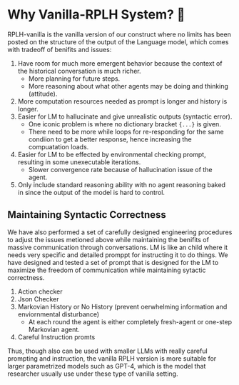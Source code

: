# Why Vanilla-RPLH System? 🤔
RPLH-vanilla is the vanilla version of our construct where no limits has been posted on the structure of the output of the Language model, which comes with tradeoff of benifits and issues:

1. Have room for much more emergent behavior because the context of the historical conversation is much richer.
    - More planning for future steps.
    - More reasoning about what other agents may be doing and thinking (attitude).
2. More computation resources needed as prompt is longer and history is longer.
3. Easier for LM to hallucinate and give unrealistic outputs (syntactic error).
    -  One iconic problem is where no dictionary bracket `{...}` is given.
    - There need to be more while loops for re-responding for the same condiion to get a better response, hence increasing the compuatation loads.
4. Easier for LM to be effected by environmental checking prompt, resulting in some unexecutable iterations.
    - Slower convergence rate because of hallucination issue of the agent.
5. Only include standard reasoning ability with no agent reasoning baked in since the output of the model is hard to control.

## Maintaining Syntactic Correctness
We have also performed a set of carefully designed engineering procedures to adjust the issues metioned above while maintaining the benifits of massive communication through conversations. LM is like an child where it needs very specific and detailed promppt for instructing it to  do things. We have designed and tested a set of prompt that is designed for the LM to maximize the freedom of communication while maintaining sytactic correctness.

1. Action checker
2. Json Checker
3. Markovian History or No History (prevent oerwhelming information and enviornmental disturbance)
    - At each round the agent is either completely fresh-agent or one-step Markovian agent.
4. Careful Instruction promts

Thus, though also can be used with smaller LLMs with really careful prompting and instruction, the vanilla RPLH version is more suitable for larger parametrized models such as GPT-4, which is the model that researcher usually use under these type of vanilla setting.